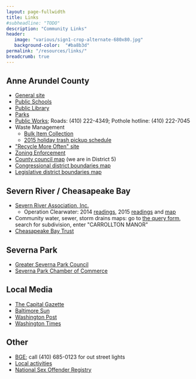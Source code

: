 ```yaml
---
layout: page-fullwidth
title: Links
#subheadline: "TODO"
description: "Community Links"
header:
   image: "various/sign1-crop-alternate-680x80.jpg"
   background-color:  "#ba8b3d"
permalink: "/resources/links/"
breadcrumb: true
---
```


## Anne Arundel County

* <a href="http://www.aacounty.org">General site</a>
* <a href="http://www.aacps.org">Public Schools</a>
* <a href="http://www.aacpl.net">Public Library</a>
* <a href="http://www.aacounty.org/recparks">Parks</a>
* <a href="http://www.aacounty.org/dpw/Index.cfm">Public Works</a>; Roads:  (410) 222-4349; Pothole hotline:  (410) 222-7045
* Waste Management
  * <a href="http://www.aacounty.org/DPW/WasteManagement/bulkItem.cfm">Bulk Item Collection</a>
  * <a href="http://www.oakleighforest.org/calendar/holiday.pdf">2015 holiday trash pickup schedule</a>
* <a href="http://www.recyclemoreoften.com">"Recycle More Often" site</a>
* <a href="http://www.aacounty.org/IP/ZoningEnforcement/index.cfm">Zoning Enforcement</a>
* <a href="http://www.aacounty.org/Elections/Resources/AA_County_Election_Map_2014_County_Council.pdf">County council map</a> (we are in District 5)
* <a href="http://www.aacounty.org/Elections/Resources/AA_County_Election_Map_2014_Congressional_District_Boundary.pdf">Congressional district boundaries map </a>
* <a href="http://www.aacounty.org/Elections/Resources/AA_County_Election_Map_2014_Legislative_District_Boundary.pdf">Legislative district boundaries map</a>

## Severn River / Cheasapeake Bay

* <a href="http://www.severnriver.org">Severn River Association, Inc.</a>
  * Operation Clearwater:  2014 <a href="http://ola2.aacc.edu/tldomanski/Clearwater2014.html">readings</a>, 2015 <a href="http://ola2.aacc.edu/tldomanski/Clearwater2015.html">readings</a> and <a href="https://www.google.com/maps/d/u/0/viewer?ll=39.104489,-76.522179&msa=0&spn=0.158785,0.338173&mid=zfiDnsNAg-ak.knZ5RgPdZmWw">map</a>
* Community water, sewer, storm drains maps:  go to <a href="http://gis-world2.aacounty.org/DPWcounter/FormQuery.aspx">the query form</a>, search for subdivision, enter "CARROLLTON MANOR"
* <a href="http://www.cbtrust.org/site/c.miJPKXPCJnH/b.5368633/k.BDEA/Home.htm">Cheasapeake Bay Trust</a>

## Severna Park

* <a href="http://www.gspcouncil.org">Greater Severna Park Council</a>
* <a href="http://www.severnaparkchamber.com">Severna Park Chamber of Commerce</a>

## Local Media

* <a href="http://www.hometownannapolis.com">The Capital Gazette</a>
* <a href="http://www.sunspot.net">Baltimore Sun</a>
* <a href="http://www.washingtonpost.com">Washington Post</a>
* <a href="http://www.washtimes.com">Washington Times</a>

## Other

* <a href="http://www.bge.com/Pages/default.aspx">BGE</a>; call (410) 685-0123 for out street lights
* <a href="http://www.thingstodo.com">Local activities</a>
* <a href="http://www.familywatchdog.us">National Sex Offender Registry</a>
